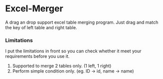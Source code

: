 # Excel-Merger
A drag an drop support excel table merging program. Just drag and match the key of left table and right table.

### Limitations
I put the limitations in front so you can check whether it meet your requirements before you use it.

1. Supported to merge 2 tables only. (1 left, 1 right)
2. Perform simple condition only. (eg. ID -> id, name -> name)
